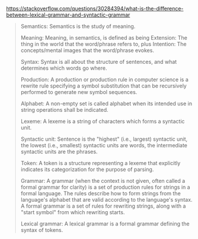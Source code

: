 https://stackoverflow.com/questions/30284394/what-is-the-difference-between-lexical-grammar-and-syntactic-grammar

>
> Semantics:
> Semantics is the study of meaning.
>
> Meaning:
> Meaning, in semantics, is defined as being Extension: The thing in the world that the word/phrase refers to, plus Intention: The concepts/mental images that the word/phrase evokes.
>
> Syntax:
> Syntax is all about the structure of sentences, and what determines which words go where.
>
> Production:
> A production or production rule in computer science is a rewrite rule specifying a symbol substitution that can be recursively performed to generate new symbol sequences.
>
> Alphabet:
> A non-empty set is called alphabet when its intended use in string operations shall be indicated.
>
> Lexeme:
> A lexeme is a string of characters which forms a syntactic unit.
>
> Syntactic unit:
> Sentence is the "highest" (i.e., largest) syntactic unit,
> the lowest (i.e., smallest) syntactic units are words,
> the intermediate syntactic units are the phrases.
>
> Token:
> A token is a structure representing a lexeme that explicitly indicates its categorization for the purpose of parsing.
>
> Grammar:
> A grammar (when the context is not given, often called a formal grammar for clarity) is a set of production rules for strings in a formal language. The rules describe how to form strings from the language's alphabet that are valid according to the language's syntax. A formal grammar is a set of rules for rewriting strings, along with a "start symbol" from which rewriting starts.
>
> Lexical grammar:
> A lexical grammar is a formal grammar defining the syntax of tokens.
